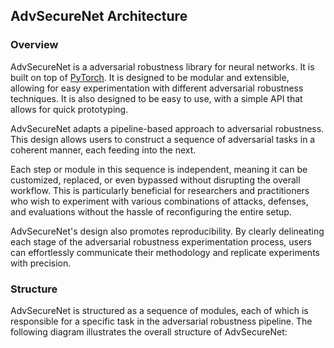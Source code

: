 ## AdvSecureNet Architecture

### Overview

AdvSecureNet is a adversarial robustness library for neural networks. It is built on top of [PyTorch](https://pytorch.org/). It is designed to be modular and extensible, allowing for easy experimentation with different adversarial robustness techniques. It is also designed to be easy to use, with a simple API that allows for quick prototyping.

AdvSecureNet adapts a pipeline-based approach to adversarial robustness. This design allows users to construct a sequence of adversarial tasks in a coherent manner, each feeding into the next.

Each step or module in this sequence is independent, meaning it can be customized, replaced, or even bypassed without disrupting the overall workflow. This is particularly beneficial for researchers and practitioners who wish to experiment with various combinations of attacks, defenses, and evaluations without the hassle of reconfiguring the entire setup.

AdvSecureNet's design also promotes reproducibility. By clearly delineating each stage of the adversarial robustness experimentation process, users can effortlessly communicate their methodology and replicate experiments with precision.

### Structure

AdvSecureNet is structured as a sequence of modules, each of which is responsible for a specific task in the adversarial robustness pipeline. The following diagram illustrates the overall structure of AdvSecureNet:

